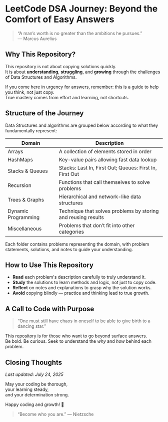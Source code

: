 # LeetCode DSA Journey: Beyond the Comfort of Easy Answers

> “A man’s worth is no greater than the ambitions he pursues.”  
> — Marcus Aurelius

## Why This Repository?

This repository is not about copying solutions quickly.  
It is about **understanding**, **struggling**, and **growing** through the challenges of Data Structures and Algorithms.

If you come here in urgency for answers, remember: this is a guide to help you think, not just copy.  
True mastery comes from effort and learning, not shortcuts.

## Structure of the Journey

Data Structures and algorithms are grouped below according to what they fundamentally represent:

| Domain              | Description                                   |
|---------------------|-----------------------------------------------|
| Arrays              | A collection of elements stored in order     |
| HashMaps            | Key-value pairs allowing fast data lookup    |
| Stacks & Queues     | Stacks: Last In, First Out; Queues: First In, First Out |
| Recursion           | Functions that call themselves to solve problems |
| Trees & Graphs      | Hierarchical and network-like data structures |
| Dynamic Programming | Technique that solves problems by storing and reusing results |
| Miscellaneous       | Problems that don’t fit into other categories |

Each folder contains problems representing the domain, with problem statements, solutions, and notes to guide your understanding.

## How to Use This Repository

- **Read** each problem's description carefully to truly understand it.  
- **Study** the solutions to learn methods and logic, not just to copy code.  
- **Reflect** on notes and explanations to grasp why the solution works.  
- **Avoid** copying blindly — practice and thinking lead to true growth.

## A Call to Code with Purpose

> “One must still have chaos in oneself to be able to give birth to a dancing star.”

This repository is for those who want to go beyond surface answers.  
Be bold. Be curious. Seek to understand the *why* and *how* behind each problem.

## Closing Thoughts

*Last updated: July 24, 2025*

May your coding be thorough,  
your learning steady,  
and your determination strong.

Happy coding and growth! 🚀  
> “Become who you are.” — Nietzsche
